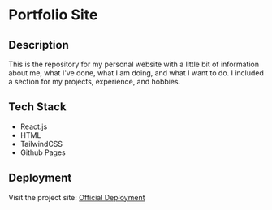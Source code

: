 # Portfolio Site

## Description
This is the repository for my personal website with a little bit of information about me, what I've done, what I am doing, and what I want to do. I included a section for my projects, experience, and hobbies.

## Tech Stack
- React.js
- HTML
- TailwindCSS
- Github Pages

## Deployment
Visit the project site: [Official Deployment](https://albertojl3.github.io/portfolio/#/)
